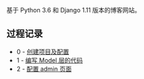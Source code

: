 基于 Python 3.6 和 Django 1.11 版本的博客网站。



## 过程记录

- 0 - [创建项目及配置](https://www.cnblogs.com/qiuxirufeng/p/11375363.html)
- 1 - [编写 Model 层的代码](https://www.cnblogs.com/qiuxirufeng/p/11375581.html)
- 2 - [配置 admin 页面](https://www.cnblogs.com/qiuxirufeng/p/11380879.html)
